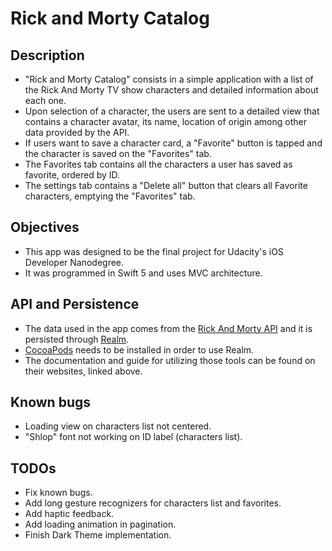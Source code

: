 # Rick and Morty Catalog

## Description
* "Rick and Morty Catalog" consists in a simple application with a list of the Rick And Morty TV show characters and detailed information about each one.
* Upon selection of a character, the users are sent to a detailed view that contains a character avatar, its name, location of origin among other data provided by the API.
* If users want to save a character card, a "Favorite" button is tapped and the character is saved on the "Favorites" tab.
* The Favorites tab contains all the characters a user has saved as favorite, ordered by ID.
* The settings tab contains a "Delete all" button that clears all Favorite characters, emptying the "Favorites" tab.

## Objectives
* This app was designed to be the final project for Udacity's iOS Developer Nanodegree.
* It was programmed in Swift 5 and uses MVC architecture.

## API and Persistence
* The data used in the app comes from the [Rick And Morty API](https://rickandmortyapi.com) and it is persisted through [Realm](https://realm.io).
* [CocoaPods](https://cocoapods.org) needs to be installed in order to use Realm.
* The documentation and guide for utilizing those tools can be found on their websites, linked above.

## Known bugs
* Loading view on characters list not centered.
* "Shlop" font not working on ID label (characters list).

## TODOs
* Fix known bugs.
* Add long gesture recognizers for characters list and favorites.
* Add haptic feedback.
* Add loading animation in pagination.
* Finish Dark Theme implementation.
